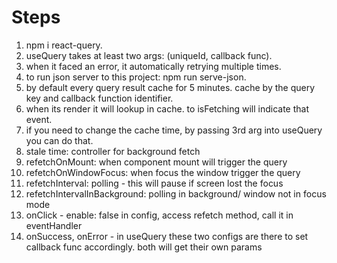 # Steps

1. npm i react-query.
2. useQuery takes at least two args: (uniqueId, callback func).
3. when it faced an error, it automatically retrying multiple times.
4. to run json server to this project: npm run serve-json.
5. by default every query result cache for 5 minutes. cache by the query key and callback function identifier.
6. when its render it will lookup in cache. to isFetching will indicate that event.
7. if you need to change the cache time, by passing 3rd arg into useQuery you can do that.
8. stale time: controller for background fetch
9. refetchOnMount: when component mount will trigger the query
10. refetchOnWindowFocus: when focus the window trigger the query
11. refetchInterval: polling - this will pause if screen lost the focus
12. refetchIntervalInBackground: polling in background/ window not in focus mode
13. onClick - enable: false in config, access refetch method, call it in eventHandler
14. onSuccess, onError - in useQuery these two configs are there to set callback func accordingly. both will get their own params 